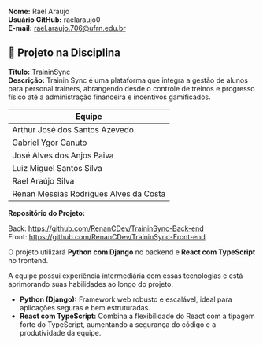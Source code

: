  **Nome:** Rael Araujo  
 **Usuário GitHub:** raelaraujo0   
 **E-mail:** rael.araujo.706@ufrn.edu.br
 
 ## 📌 Projeto na Disciplina
 **Título:** TraininSync  
 **Descrição:** Trainin Sync é uma plataforma que integra a gestão de alunos para personal trainers, abrangendo desde o controle de treinos e progresso físico até a administração financeira e incentivos gamificados.
   
 
 | Equipe                               
 |-------------------------------------|
 | Arthur José dos Santos Azevedo      |
 | Gabriel Ygor Canuto                 |
 | José Alves dos Anjos Paiva          |
 | Luiz Miguel Santos Silva            |
 | Rael Araújo Silva                   |
 | Renan Messias Rodrigues Alves da Costa |
 
 
 **Repositório do Projeto:**
 
  Back: https://github.com/RenanCDev/TraininSync-Back-end  
  Front: https://github.com/RenanCDev/TraininSync-Front-end

  O projeto utilizará **Python com Django** no backend e **React com TypeScript** no frontend.

  A equipe possui experiência intermediária com essas tecnologias e está aprimorando suas habilidades ao longo do projeto.

- **Python (Django):** Framework web robusto e escalável, ideal para aplicações seguras e bem estruturadas.  
- **React com TypeScript:** Combina a flexibilidade do React com a tipagem forte do TypeScript, aumentando a segurança do código e a produtividade da equipe.



